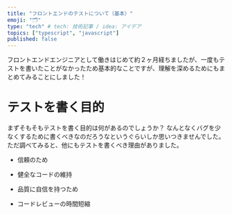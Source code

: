 ```yaml
---
title: "フロントエンドのテストについて（基本）"
emoji: "🗂"
type: "tech" # tech: 技術記事 / idea: アイデア
topics: ["typescript", "javascript"]
published: false
---
```


フロントエンドエンジニアとして働きはじめて約２ヶ月経ちましたが、一度もテストを書いたことがなかったため基本的なことですが、理解を深めるためにもまとめてみることにしました！

# テストを書く目的

まずそもそもテストを書く目的は何があるのでしょうか？
なんとなくバグを少なくするために書くべきなのだろうなというぐらいしか思いつきませんでした。
ただ調べてみると、他にもテストを書くべき理由がありました。

- 信頼のため

- 健全なコードの維持

- 品質に自信を持つため

- コードレビューの時間短縮
